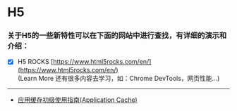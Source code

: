 # H5
### 关于H5的一些新特性可以在下面的网站中进行查找，有详细的演示和介绍：
- [X] H5 ROCKS  [https://www.html5rocks.com/en/](https://www.html5rocks.com/en/)  
(Learn More 还有很多内容去学习，如：Chrome DevTools，网页性能...)
----

+ [应用缓存初级使用指南(Application Cache)](https://www.html5rocks.com/zh/tutorials/appcache/beginner/)
